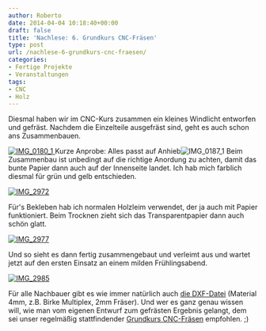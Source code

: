 ```yaml
---
author: Roberto
date: 2014-04-04 10:18:40+00:00
draft: false
title: 'Nachlese: 6. Grundkurs CNC-Fräsen'
type: post
url: /nachlese-6-grundkurs-cnc-fraesen/
categories:
- Fertige Projekte
- Veranstaltungen
tags:
- CNC
- Holz
---
```


Diesmal haben wir im CNC-Kurs zusammen ein kleines Windlicht entworfen und gefräst. Nachdem die Einzelteile ausgefräst sind, geht es auch schon ans Zusammenbauen.<!-- more -->



[![IMG_0180_1](/wp-content/uploads/2014/04/IMG_0180_1-300x200.jpg)
](/wp-content/uploads/2014/04/IMG_0180_1.jpg)Kurze Anprobe: Alles passt auf Anhieb![![IMG_0187_1](/wp-content/uploads/2014/04/IMG_0187_1-300x300.jpg)
](/wp-content/uploads/2014/04/IMG_0187_1.jpg) Beim Zusammenbau ist unbedingt auf die richtige Anordung zu achten, damit das bunte Papier dann auch auf der Innenseite landet. Ich hab mich farblich diesmal für grün und gelb entschieden.

[![IMG_2972](/wp-content/uploads/2014/04/IMG_2972-300x225.jpg)
](/wp-content/uploads/2014/04/IMG_2972.jpg)

Für's Bekleben hab ich normalen Holzleim verwendet, der ja auch mit Papier funktioniert. Beim Trocknen zieht sich das Transparentpapier dann auch schön glatt.

[![IMG_2977](/wp-content/uploads/2014/04/IMG_2977-300x225.jpg)
](/wp-content/uploads/2014/04/IMG_2977.jpg)

Und so sieht es dann fertig zusammengebaut und verleimt aus und wartet jetzt auf den ersten Einsatz an einem milden Frühlingsabend.

[![IMG_2985](/wp-content/uploads/2014/04/IMG_2985-300x300.jpg)
](/wp-content/uploads/2014/04/IMG_2985.jpg)

Für alle Nachbauer gibt es wie immer natürlich auch [die DXF-Datei](/wp-content/uploads/2014/04/windlicht.dxfhttps://) (Material 4mm, z.B. Birke Multiplex, 2mm Fräser). Und wer es ganz genau wissen will, wie man vom eigenen Entwurf zum gefrästen Ergebnis gelangt, dem sei unser regelmäßig stattfindender [Grundkurs CNC-Fräsen](/grundkurs-cnc-frasen/) empfohlen. ;)
